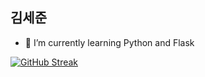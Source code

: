 
## 김세준

- 🌱 I’m currently learning Python and Flask

[![GitHub Streak](https://github-readme-streak-stats.herokuapp.com?user=heunyam&theme=dark&border=DD2727)](https://git.io/streak-stats)
